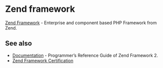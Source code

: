 # Zend framework

[Zend Framework](http://framework.zend.com/) - Enterprise and component based
PHP Framework from Zend.

## See also

* [Documentation](http://framework.zend.com/manual/current/en/index.html) - Programmer’s
  Reference Guide of Zend Framework 2.
* [Zend Framework Certification](http://www.zend.com/en/services/certification/framework)
